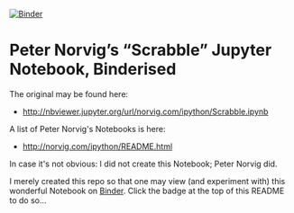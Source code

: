 [![Binder](http://mybinder.org/badge.svg)](http://mybinder.org/repo/wjv/norvig-scrabble-binder)

# Peter Norvig’s “Scrabble” Jupyter Notebook, Binderised

The original may be found here:

* <http://nbviewer.jupyter.org/url/norvig.com/ipython/Scrabble.ipynb>

A list of Peter Norvig's Notebooks is here:

* <http://norvig.com/ipython/README.html>

In case it's not obvious:  I did not create this Notebook; Peter Norvig did.

I merely created this repo so that one may view (and experiment with) this 
wonderful Notebook on [Binder](http://mybinder.org).  Click the badge at the 
top of this README to do so…
